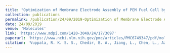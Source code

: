 ```yaml
---
title: "Optimization of Membrane Electrode Assembly of PEM Fuel Cell by Response Surface Method"
collection: publications
permalink: /publication/24/09/2019-Optimization of Membrane Electrode Assembly of PEM Fuel Cell by Response Surface Method
date: 24/09/2019
venue: 'Molecules'
link: 'https://www.mdpi.com/1420-3049/24/17/3097'
paperurl: 'https://www.ncbi.nlm.nih.gov/pmc/articles/PMC6749347/pdf/molecules-24-03097.pdf'
citation: 'Vuppala, R. K. S. S., Chedir, B. A., Jiang, L., Chen, L., Aziz, M., &amp; Sasmito, A. P. (2019). Optimization of Membrane Electrode Assembly of PEM Fuel Cell by Response Surface Method. Molecules (Basel, Switzerland), 24(17), 3097.'
---
```

